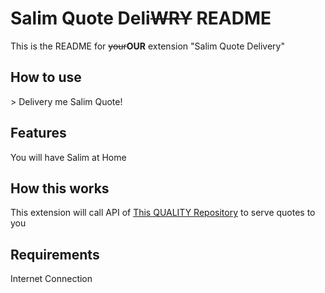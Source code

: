 # Salim Quote Deli~~WRY~~ README

This is the README for ~~your~~**OUR** extension "Salim Quote Delivery"

## How to use

\> Delivery me Salim Quote!

## Features

You will have Salim at Home

## How this works

This extension will call API of [This QUALITY Repository](https://github.com/narze/awesome-salim-quotes) to serve quotes to you

## Requirements

Internet Connection
